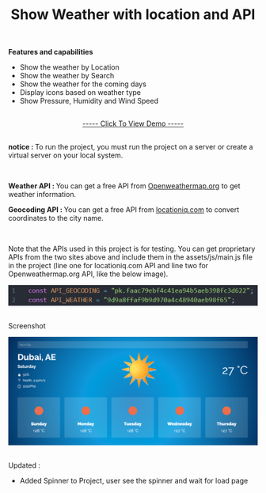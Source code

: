<h1 align="center">Show Weather with location and API</h1>

</br>

<strong>Features and capabilities</strong>

<div>
    <ul>
        <li>Show the weather by Location</li>
        <li>Show the weather by Search</li>
        <li>Show the weather for the coming days</li>
        <li>Display icons based on weather type</li>
        <li>Show Pressure, Humidity and Wind Speed</li>
    </ul>
</div>

<h2></h2>

<p align="center"><a href="https://mre-dev.github.io/weather/">----- Click To View Demo -----</a></p>

<h2></h2>

<p>
<strong>notice : </strong>
To run the project, you must run the project on a server or create a virtual server on your local system.
</p>

</br>

<p>
<strong>Weather API : </strong>
You can get a free API from 
<a href="https://openweathermap.org/">Openweathermap.org</a> 
to get weather information.
</p>

<p>
<strong>Geocoding API : </strong>
You can get a free API from 
<a href="https://locationiq.com/">locationiq.com</a> 
to convert coordinates to the city name.
</p>

</br>

<p>Note that the APIs used in this project is for testing. You can get proprietary APIs from the two sites above and include them in the assets/js/main.js file in the project (line one for locationiq.com API and line two for Openweathermap.org API, like the below image). </p>
<img src="assets/image/api-key.png" alt="API Keys" width="615px">

<h2></h2>

<p>Screenshot</p>
<img src="assets/image/weather-screenshot.png" alt="Weather Screenshot">

<h2></h2>
<div>
    <p>Updated : </p>
    <ul>
        <li>Added Spinner to Project, user see the spinner and wait for load page</li>
    </ul>
</div>
